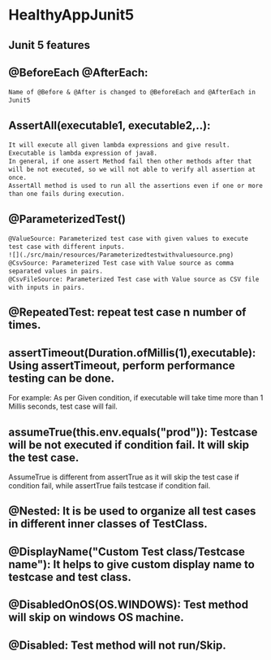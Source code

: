 # HealthyAppJunit5

## Junit 5 features


## @BeforeEach @AfterEach:
    Name of @Before & @After is changed to @BeforeEach and @AfterEach in Junit5

## AssertAll(executable1, executable2,..):
    It will execute all given lambda expressions and give result. Executable is lambda expression of java8.
    In general, if one assert Method fail then other methods after that will be not executed, so we will not able to verify all assertion at once.
    AssertAll method is used to run all the assertions even if one or more than one fails during execution.

## @ParameterizedTest()
    @ValueSource: Parameterized test case with given values to execute test case with different inputs.
    ![](./src/main/resources/Parameterizedtestwithvaluesource.png)
    @CsvSource: Parameterized Test case with Value source as comma separated values in pairs.
    @CsvFileSource: Parameterized Test case with Value source as CSV file with inputs in pairs.
    

## @RepeatedTest: repeat test case n number of times.

## assertTimeout(Duration.ofMillis(1),executable): Using assertTimeout, perform performance testing can be done.
  For example: As per Given condition, if executable will take time more than 1 Millis seconds, test case will fail.

## assumeTrue(this.env.equals("prod")): Testcase will be not executed if condition fail. It will skip the test case.
  AssumeTrue is different from assertTrue as it will skip the test case if condition fail, while assertTrue fails testcase if condition fail.

## @Nested: It is be used to organize all test cases in different inner classes of TestClass.

## @DisplayName("Custom Test class/Testcase name"): It helps to give custom display name to testcase and test class.

## @DisabledOnOS(OS.WINDOWS): Test method will skip on windows OS machine.

## @Disabled: Test method will not run/Skip.

